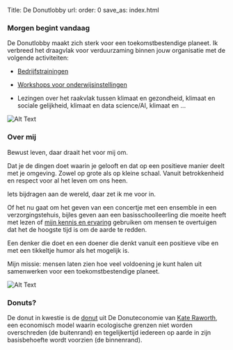 Title: De Donutlobby
url:
order: 0
save_as: index.html

### Morgen begint vandaag


De Donutlobby maakt zich sterk voor een toekomstbestendige planeet. Ik verbreed het draagvlak voor verduurzaming binnen jouw organisatie met de volgende activiteiten:

* [Bedrijfstrainingen]({filename}/bedrijven.md)

* [Workshops voor onderwijsinstellingen]({filename}/spel.md)

* Lezingen over het raakvlak tussen klimaat en gezondheid, klimaat en sociale gelijkheid, klimaat en data science/AI, klimaat en ...

![Alt Text]({static}/images/Enroads_picture.jpg)




### Over mij

Bewust leven, daar draait het voor mij om.

Dat je de dingen doet waarin je gelooft en dat op een positieve manier deelt met je omgeving. Zowel op grote als op kleine schaal. Vanuit betrokkenheid en respect voor al het leven om ons heen.

Iets bijdragen aan de wereld, daar zet ik me voor in.

Of het nu gaat om het geven van een concertje met een ensemble in een verzorgingstehuis, bijles geven aan een basisschoolleerling die moeite heeft met lezen of [mijn kennis en ervaring](https://www.linkedin.com/in/hiske-overweg/) gebruiken om mensen te overtuigen dat het de hoogste tijd is om de aarde te redden.

Een denker die doet en een doener die denkt vanuit een positieve vibe en met een tikkeltje humor als het mogelijk is.

Mijn missie: mensen laten zien hoe veel voldoening je kunt halen uit samenwerken voor een toekomstbestendige planeet.


![Alt Text]({static}/images/bloemetje_cv.png)

### Donuts?

De donut in kwestie is de [donut](https://www.kateraworth.com/doughnut/) uit De Donuteconomie van [Kate Raworth](https://www.kateraworth.com/), een economisch model waarin ecologische grenzen niet worden overschreden (de buitenrand) en tegelijkertijd iedereen op aarde in zijn basisbehoefte wordt voorzien (de binnenrand).

